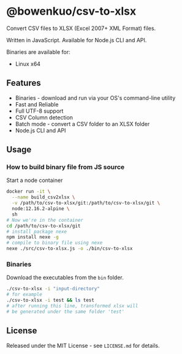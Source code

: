 # @bowenkuo/csv-to-xlsx

Convert CSV files to XLSX (Excel 2007+ XML Format) files.

Written in JavaScript. Available for Node.js CLI and API.

Binaries are available for:

- Linux x64

## Features

- Binaries - download and run via your OS's command-line utility
- Fast and Reliable
- Full UTF-8 support
- CSV Column detection
- Batch mode - convert a CSV folder to an XLSX folder
- Node.js CLI and API

## Usage

### How to build binary file from JS source

Start a node container

```bash
docker run -it \
  --name build_csv2xlsx \
  -v /path/to/csv-to-xlsx/git:/path/to/csv-to-xlsx/git \
  node:12.16.2-alpine \
  sh
# Now we're in the container
cd /path/to/csv-to-xlsx/git
# install package nexe
npm install nexe -g
# compile to binary file using nexe
nexe ./src/csv-to-xlsx.js -o ./bin/csv-to-xlsx
```

### Binaries

Download the executables from the `bin` folder.

```bash
./csv-to-xlsx -i "input-directory"
# for example
./csv-to-xlsx -i test && ls test
# after running this line, transformed xlsx will 
# be generated under the same folder 'test'
```

## License

Released under the MIT License - see `LICENSE.md` for details.
